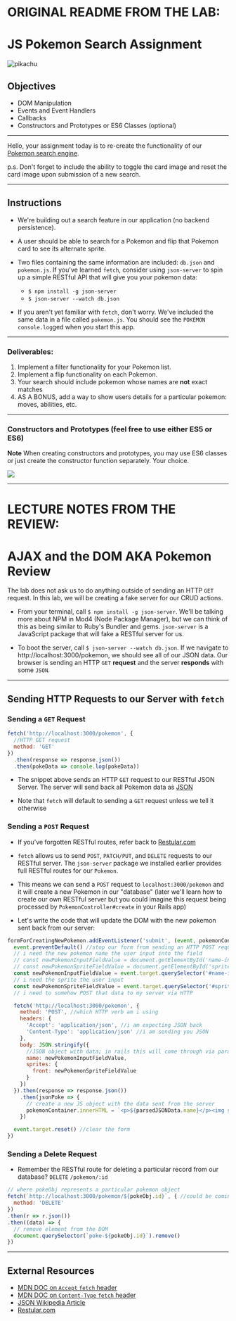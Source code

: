 # ORIGINAL README FROM THE LAB:

# JS Pokemon Search Assignment

![pikachu](https://media.giphy.com/media/uLnPIWsqIz2aA/giphy.gif)

## Objectives

- DOM Manipulation
- Events and Event Handlers
- Callbacks
- Constructors and Prototypes or ES6 Classes (optional)

---

Hello, your assignment today is to re-create the functionality of our
[Pokemon search engine](https://learn-co-curriculum.github.io/js-pokemon-search-practice-assignment/).

p.s. Don't forget to include the ability to toggle the card image and reset the card image upon submission of a new
search.

---

## Instructions

- We're building out a search feature in our application (no backend persistence).

- A user should be able to search for a Pokemon and flip that Pokemon card to see its alternate sprite.

- Two files containing the same information are included: `db.json` and `pokemon.js`. If you've learned `fetch`,
  consider using `json-server` to spin up a simple RESTful API that will give you your pokemon data:
  - `$ npm install -g json-server`
  - `$ json-server --watch db.json`

- If you aren't yet familiar with `fetch`, don't worry. We've included the same data in a file called `pokemon.js`. You should see the `POKEMON` `console.log`ged when you start this app.

---

### Deliverables:

1.  Implement a filter functionality for your Pokemon list.
1.  Implement a flip functionality on each Pokemon.
1.  Your search should include pokemon whose names are **not** exact matches
1.  AS A BONUS, add a way to show users details for a particular pokemon: moves, abilities, etc.

---

### Constructors and Prototypes (feel free to use either ES5 or ES6)

**Note** When creating constructors and prototypes, you may use ES6 classes or just create the constructor function
separately. Your choice.

![](https://media.giphy.com/media/HZpCCbcWc0a3u/giphy.gif)

---

# LECTURE NOTES FROM THE REVIEW:

# AJAX and the DOM AKA Pokemon Review

The lab does not ask us to do anything outside of sending an HTTP `GET` request. In this lab, we will be
creating a fake server for our CRUD actions.

- From your terminal, call `$ npm install -g json-server`. We'll be talking more about NPM in Mod4 (Node Package Manager), but we can think of this as being similar to Ruby's Bundler and gems. `json-server` is a JavaScript package that will fake a RESTful server for us.

- To boot the server, call `$ json-server --watch db.json`. If we navigate to http://localhost:3000/pokemon, we should see all of our JSON data. Our browser is sending an HTTP `GET` **request** and the server **responds** with some `JSON`.

---

## Sending HTTP Requests to our Server with `fetch`

### Sending a `GET` Request

```javascript
fetch('http://localhost:3000/pokemon', {
  //HTTP GET request
  method: 'GET'
})
  .then(response => response.json())
  .then(pokeData => console.log(pokeData))
```

- The snippet above sends an HTTP `GET` request to our RESTful JSON Server. The server will send back all Pokemon data as [JSON][wiki-json]

- Note that `fetch` will default to sending a `GET` request unless we tell it otherwise

### Sending a `POST` Request

- If you've forgotten RESTful routes, refer back to [Restular.com][restular]

- `fetch` allows us to send `POST`, `PATCH/PUT`, and `DELETE` requests to our RESTful server. The `json-server` package we installed earlier provides full RESTful routes for our `Pokemon`.

- This means we can send a `POST` request to `localhost:3000/pokemon` and it will create a new Pokemon in our "database" (later we'll learn how to create our own RESTful server but you could imagine this request being processed by `PokemonController#create` in your Rails app)

- Let's write the code that will update the DOM with the new pokemon sent back from our server:

```javascript
formForCreatingNewPokemon.addEventListener('submit', (event, pokemonContainerToAppendPokemonCards) => {
  event.preventDefault() //stop our form from sending an HTTP POST request
  // i need the new pokemon name the user input into the field
  // const newPokemonInputFieldValue = document.getElementById('name-input').value
  // const newPokemonSpriteFieldValue = document.getElementById('sprite-input').value
  const newPokemonInputFieldValue = event.target.querySelector('#name-input').value
  // i need the sprite the user input
  const newPokemonSpriteFieldValue = event.target.querySelector('#sprite-input').value
  // i need to somehow POST that data to my server via HTTP

  fetch('http://localhost:3000/pokemon', {
    method: 'POST', //which HTTP verb am i using
    headers: {
      'Accept': 'application/json', //i am expecting JSON back
      'Content-Type': 'application/json' //i am sending you JSON
    },
    body: JSON.stringify({
      //JSON object with data; in rails this will come through via params
      name: newPokemonInputFieldValue,
      sprites: {
        front: newPokemonSpriteFieldValue
      }
    })
  }).then(response => response.json())
    .then(jsonPoke => {
      // create a new JS object with the data sent from the server
      pokemonContainer.innerHTML = `<p>${parsedJSONData.name}</p><img src="${parsedJSONData.sprites.front}">`
    })

  event.target.reset() //clear the form
})

```

### Sending a Delete Request

- Remember the RESTful route for deleting a particular record from our database? `DELETE` `/pokemon/:id`

```javascript
// where pokeObj represents a particular pokemon object
fetch(`http://localhost:3000/pokemon/${pokeObj.id}`, { //could be coming from a button
  method: 'DELETE'
})
.then(r => r.json())
.then((data) => {
  // remove element from the DOM
  document.querySelector(`poke-${pokeObj.id}`).remove()
})
```

---

## External Resources

- [MDN DOC on `Accept` `fetch` header][mdn-accept-header]
- [MDN DOC on `Content-Type` `fetch` header][mdn-content-type-header]
- [JSON Wikipedia Article][wiki-json]
- [Restular.com][restular]

<!-- markdown vars -->

[mdn-accept-header]: https://developer.mozilla.org/en-US/docs/Web/HTTP/Headers/Accept
[mdn-content-type-header]: https://developer.mozilla.org/en-US/docs/Web/HTTP/Headers/Content-Type
[wiki-json]: https://en.wikipedia.org/wiki/JSON
[restular]: http://www.restular.com/
